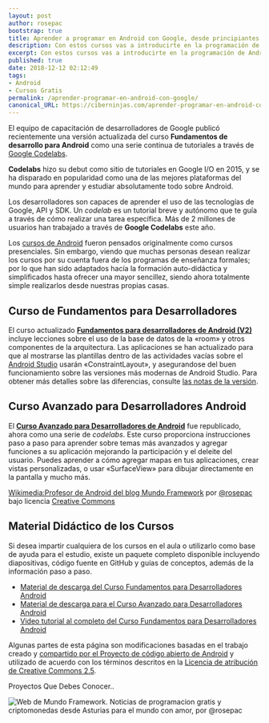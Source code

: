 ```yaml
---
layout: post
author: rosepac
bootstrap: true
title: Aprender a programar en Android con Google, desde principiantes hasta avanzado
description: Con estos cursos vas a introducirte en la programación de Android gracias a los cursos de Google
excerpt: Con estos cursos vas a introducirte en la programación de Android gracias a los cursos de Google
published: true
date: 2018-12-12 02:12:49
tags:
- Android
- Cursos Gratis
permalink: /aprender-programar-en-android-con-google/
canonical_URL: https://ciberninjas.com/aprender-programar-en-android-con-google/
---
```


El equipo de capacitación de desarrolladores de Google publicó recientemente una versión actualizada del curso **Fundamentos de desarrollo para Android** como una serie continua de tutoriales a través de [Google Codelabs][1].

**Codelabs** hizo su debut como sitio de tutoriales en Google I/O en 2015, y se ha disparado en popularidad como una de las mejores plataformas del mundo para aprender y estudiar absolutamente todo sobre Android.

Los desarrolladores son capaces de aprender el uso de las tecnologías de Google, API y SDK. Un _codelab_ es un tutorial breve y autónomo que te guía a través de cómo realizar una tarea específica. Más de 2 millones de usuarios han trabajado a través de **Google Codelabs** este año.

Los [cursos de Android][2] fueron pensados originalmente como cursos presenciales. Sin embargo, viendo que muchas personas desean realizar los cursos por su cuenta fuera de los programas de enseñanza formales; por lo que han sido adaptados hacía la formación auto-didáctica y simplificados hasta ofrecer una mayor sencillez, siendo ahora totalmente simple realizarlos desde nuestras propias casas.

## Curso de Fundamentos para Desarrolladores

El curso actualizado **[Fundamentos para desarrolladores de Android (V2)][3]** incluye lecciones sobre el uso de la base de datos de la &#171;room&#187; y otros componentes de la arquitectura. Las aplicaciones se han actualizado para que al mostrarse las plantillas dentro de las actividades vacías sobre el [Android Studio][4] usarán &#171;ConstraintLayout&#187;, y asegurandose del buen funcionamiento sobre las versiones más modernas de Android Studio. Para obtener más detalles sobre las diferencias, consulte [las notas de la versión][5].

## Curso Avanzado para Desarrolladores Android

El **[Curso Avanzado para Desarrolladores de Android][6]** fue republicado, ahora como una serie de _codelabs_. Este curso proporciona instrucciones paso a paso para aprender sobre temas más avanzados y agregar funciones a su aplicación mejorando la participación y el deleite del usuario. Puedes aprender a cómo agregar mapas en tus aplicaciones, crear vistas personalizadas, o usar &#171;SurfaceView&#187; para dibujar directamente en la pantalla y mucho más.

[Wikimedia:Profesor de Android del blog Mundo Framework][7] por [@rosepac][8] bajo licencia [Creative Commons][9]

## Material Didáctico de los Cursos

Si desea impartir cualquiera de los cursos en el aula o utilizarlo como base de ayuda para el estudio, existe un paquete completo disponible incluyendo diapositivas, código fuente en GitHub y guías de conceptos, además de la información paso a paso.

* [Material de descarga del Curso Fundamentos para Desarrolladores Android][10]
* [Material de descarga para el Curso Avanzado para Desarrolladores Android][10]
* [Video tutorial al completo del Curso Fundamentos para Desarrolladores Android][11]

Algunas partes de esta página son modificaciones basadas en el trabajo creado y [compartido por el Proyecto de código abierto de Android][12] y utilizado de acuerdo con los términos descritos en la [Licencia de atribución de Creative Commons 2.5][13].

Proyectos Que Debes Conocer..

![Web de Mundo Framework. Noticias de programacion gratis y criptomonedas desde Asturias para el mundo con amor, por @rosepac][14]

[1]: https://codelabs.developers.google.com
[2]: https://developer.android.com/courses/fundamentals-training/overview-v2
[3]: https://codelabs.developers.google.com/android-training
[4]: https://developer.android.com/studio/?hl=es-419
[5]: https://docs.google.com/document/d/1pYtBo7w9aqihmnAm8h3XdS5qwFSK85qrzNFJdRo8mdU/view
[6]: https://codelabs.developers.google.com/advanced-android-training
[7]: https://commons.wikimedia.org/wiki/File:Android_teacher.svg "Wikimedia es la web de los documentos audiovisuales libre"
[8]: https://twitter.com/rosepac21 "Twitter de ROSEPAC"
[9]: https://creativecommons.org/licenses/by-sa/3.0/deed.en "Creative Commons 3.0"
[10]: https://github.com/google-developer-training/android-fundamentals-apps-v2#android-developer-fundamentals-version-2
[11]: https://www.youtube.com/playlist?list=PLlyCyjh2pUe9wv-hU4my-Nen_SvXIzxGB
[12]: https://developers.google.com/terms/site-policies
[13]: http://creativecommons.org/licenses/by/2.5
[14]: https://image.ibb.co/iTckvT/mundo-framework-1350x167-steemit.png